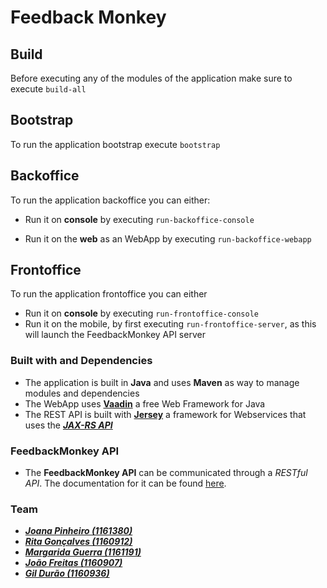 # Feedback Monkey


## Build

Before executing any of the modules of the application make sure to execute ``build-all``

## Bootstrap

To run the application bootstrap execute ``bootstrap``

## Backoffice

To run the application backoffice you can either:

- Run it on **console** by executing ``run-backoffice-console``

- Run it on the **web** as an WebApp by executing ``run-backoffice-webapp``

## Frontoffice

To run the application frontoffice you can either

- Run it on **console** by executing ``run-frontoffice-console``
- Run it on the mobile, by first executing ``run-frontoffice-server``, as this
will launch the FeedbackMonkey API server


### Built with and Dependencies

- The application is built in **Java** and uses **Maven** as way to manage modules and dependencies
- The WebApp uses [**Vaadin**](https://vaadin.com/) a free Web Framework for Java
- The REST API is built with [**Jersey**](https://jersey.github.io/) a framework for Webservices that uses the [***JAX-RS API***](https://github.com/jax-rs)

### FeedbackMonkey API

- The **FeedbackMonkey API** can be communicated through a *RESTful API*. The documentation for it
can be found [here](https://bitbucket.org/lei-isep/cdioil-2017-g003/wiki/EngenhariaRequisitos/RestAPI.md).

### Team

- [***Joana Pinheiro (1161380)***](https://bitbucket.org/1161380/)
- [***Rita Gonçalves (1160912)***](https://bitbucket.org/ritagsoraia/)
- [***Margarida Guerra (1161191)***](https://bitbucket.org/MargaridaGuerra/)
- [***João Freitas (1160907)***](https://bitbucket.org/joaomagfreitas)
- [***Gil Durão (1160936)***](https://bitbucket.org/RicGD/)

